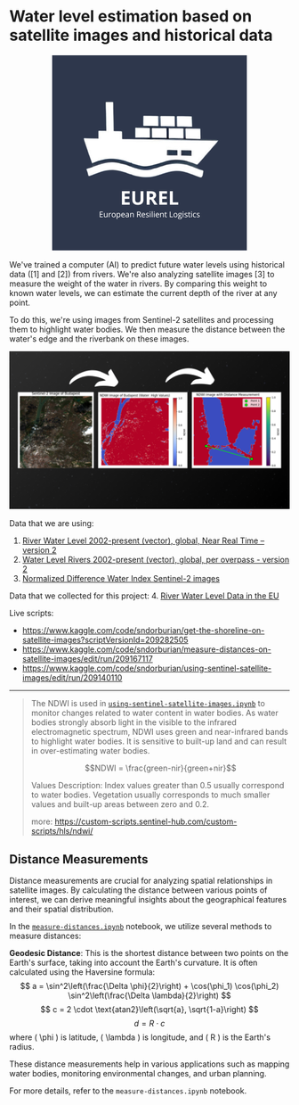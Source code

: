 # Water level estimation based on satellite images and historical data

<center><img src="images/logo.png"></center>

We've trained a computer (AI) to predict future water levels using historical data ([1] and [2]) from rivers. We're also analyzing satellite images [3] to measure the weight of the water in rivers. By comparing this weight to known water levels, we can estimate the current depth of the river at any point.

To do this, we're using images from Sentinel-2 satellites and processing them to highlight water bodies. We then measure the distance between the water's edge and the riverbank on these images.

![sentinel to ndwi  to distance](images/turning%20satellite%20image%20to%20ndwi%20and%20measure%20on%20ndwi.png)

Data that we are using:

1. [River Water Level 2002-present (vector), global, Near Real Time – version 2](https://land.copernicus.eu/en/products/water-bodies/water-level-rivers-near-real-time-v2.0)
2. [Water Level Rivers 2002-present (vector), global, per overpass - version 2](https://www.wekeo.eu/data?view=dataset&dataset=EO%3ACLMS%3ADAT%3ACLMS_GLOBAL_WL_RIVERS_V2_DAILY_GEOJSON)
3. [Normalized Difference Water Index Sentinel-2 images](https://custom-scripts.sentinel-hub.com/sentinel-2/ndwi/)

Data that we collected for this project:
4. [River Water Level Data in the EU](https://www.kaggle.com/datasets/sndorburian/river-water-level-data-in-the-eu)


Live scripts: 
- https://www.kaggle.com/code/sndorburian/get-the-shoreline-on-satellite-images?scriptVersionId=209282505
- https://www.kaggle.com/code/sndorburian/measure-distances-on-satellite-images/edit/run/209167117
- https://www.kaggle.com/code/sndorburian/using-sentinel-satellite-images/edit/run/209140110

----------------------------------------------------------

> The NDWI is used in [`using-sentinel-satellite-images.ipynb`](satellite_images/using-sentinel-satellite-images.ipynb) to monitor changes related to water content in water bodies. As water bodies strongly absorb light in the visible to the infrared electromagnetic spectrum, NDWI uses green and near-infrared bands to highlight water bodies. It is sensitive to built-up land and can result in over-estimating water bodies.
>
> $$NDWI = \frac{green-nir}{green+nir}$$
>
> Values Description: Index values greater than 0.5 usually correspond to water bodies. Vegetation usually corresponds to much smaller values and built-up areas between zero and 0.2.
>
> more: https://custom-scripts.sentinel-hub.com/custom-scripts/hls/ndwi/


## Distance Measurements

Distance measurements are crucial for analyzing spatial relationships in satellite images. By calculating the distance between various points of interest, we can derive meaningful insights about the geographical features and their spatial distribution.

In the [`measure-distances.ipynb`](satellite_images/measure-distances-on-satellite-images.ipynb) notebook, we utilize several methods to measure distances:

**Geodesic Distance**: This is the shortest distance between two points on the Earth's surface, taking into account the Earth's curvature. It is often calculated using the Haversine formula:
    $$
    a = \sin^2\left(\frac{\Delta \phi}{2}\right) + \cos(\phi_1) \cos(\phi_2) \sin^2\left(\frac{\Delta \lambda}{2}\right)
    $$
    $$
    c = 2 \cdot \text{atan2}\left(\sqrt{a}, \sqrt{1-a}\right)
    $$
    $$
    d = R \cdot c
    $$
    where \( \phi \) is latitude, \( \lambda \) is longitude, and \( R \) is the Earth's radius.

These distance measurements help in various applications such as mapping water bodies, monitoring environmental changes, and urban planning.

For more details, refer to the `measure-distances.ipynb` notebook.
